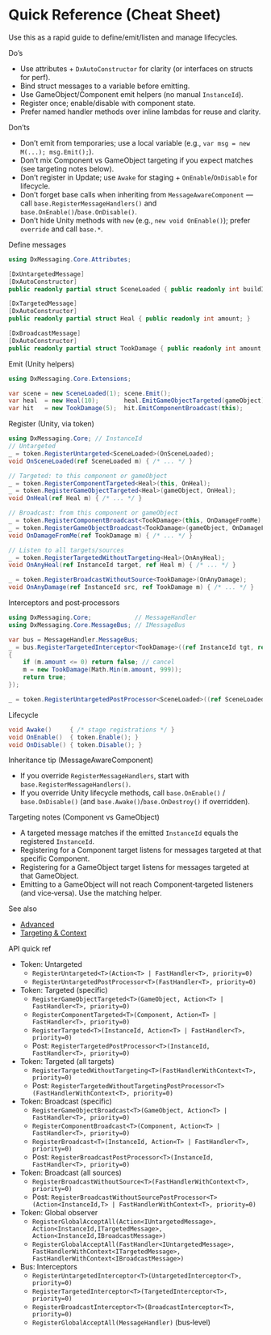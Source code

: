 # Quick Reference (Cheat Sheet)

Use this as a rapid guide to define/emit/listen and manage lifecycles.

Do’s

- Use attributes + `DxAutoConstructor` for clarity (or interfaces on structs for perf).
- Bind struct messages to a variable before emitting.
- Use GameObject/Component emit helpers (no manual `InstanceId`).
- Register once; enable/disable with component state.
- Prefer named handler methods over inline lambdas for reuse and clarity.

Don’ts

- Don’t emit from temporaries; use a local variable (e.g., `var msg = new M(...); msg.Emit();`).
- Don’t mix Component vs GameObject targeting if you expect matches (see targeting notes below).
- Don’t register in Update; use `Awake` for staging + `OnEnable`/`OnDisable` for lifecycle.
- Don’t forget base calls when inheriting from `MessageAwareComponent` — call `base.RegisterMessageHandlers()` and `base.OnEnable()`/`base.OnDisable()`.
- Don’t hide Unity methods with `new` (e.g., `new void OnEnable()`); prefer `override` and call `base.*`.

Define messages

```csharp
using DxMessaging.Core.Attributes;

[DxUntargetedMessage]
[DxAutoConstructor]
public readonly partial struct SceneLoaded { public readonly int buildIndex; }

[DxTargetedMessage]
[DxAutoConstructor]
public readonly partial struct Heal { public readonly int amount; }

[DxBroadcastMessage]
[DxAutoConstructor]
public readonly partial struct TookDamage { public readonly int amount; }
```

Emit (Unity helpers)

```csharp
using DxMessaging.Core.Extensions;

var scene = new SceneLoaded(1); scene.Emit();
var heal  = new Heal(10);       heal.EmitGameObjectTargeted(gameObject);
var hit   = new TookDamage(5);  hit.EmitComponentBroadcast(this);
```

Register (Unity, via token)

```csharp
using DxMessaging.Core; // InstanceId
// Untargeted
_ = token.RegisterUntargeted<SceneLoaded>(OnSceneLoaded);
void OnSceneLoaded(ref SceneLoaded m) { /* ... */ }

// Targeted: to this component or gameObject
_ = token.RegisterComponentTargeted<Heal>(this, OnHeal);
_ = token.RegisterGameObjectTargeted<Heal>(gameObject, OnHeal);
void OnHeal(ref Heal m) { /* ... */ }

// Broadcast: from this component or gameObject
_ = token.RegisterComponentBroadcast<TookDamage>(this, OnDamageFromMe);
_ = token.RegisterGameObjectBroadcast<TookDamage>(gameObject, OnDamageFromMe);
void OnDamageFromMe(ref TookDamage m) { /* ... */ }

// Listen to all targets/sources
_ = token.RegisterTargetedWithoutTargeting<Heal>(OnAnyHeal);
void OnAnyHeal(ref InstanceId target, ref Heal m) { /* ... */ }

_ = token.RegisterBroadcastWithoutSource<TookDamage>(OnAnyDamage);
void OnAnyDamage(ref InstanceId src, ref TookDamage m) { /* ... */ }
```

Interceptors and post‑processors

```csharp
using DxMessaging.Core;            // MessageHandler
using DxMessaging.Core.MessageBus; // IMessageBus

var bus = MessageHandler.MessageBus;
_ = bus.RegisterTargetedInterceptor<TookDamage>((ref InstanceId tgt, ref TookDamage m) =>
{
    if (m.amount <= 0) return false; // cancel
    m = new TookDamage(Math.Min(m.amount, 999));
    return true;
});

_ = token.RegisterUntargetedPostProcessor<SceneLoaded>((ref SceneLoaded m) => LogScene(m.buildIndex));
```

Lifecycle

```csharp
void Awake()     { /* stage registrations */ }
void OnEnable()  { token.Enable(); }
void OnDisable() { token.Disable(); }
```

Inheritance tip (MessageAwareComponent)

- If you override `RegisterMessageHandlers`, start with `base.RegisterMessageHandlers()`.
- If you override Unity lifecycle methods, call `base.OnEnable()` / `base.OnDisable()` (and `base.Awake()`/`base.OnDestroy()` if overridden).

Targeting notes (Component vs GameObject)

- A targeted message matches if the emitted `InstanceId` equals the registered `InstanceId`.
- Registering for a Component target listens for messages targeted at that specific Component.
- Registering for a GameObject target listens for messages targeted at that GameObject.
- Emitting to a GameObject will not reach Component‑targeted listeners (and vice‑versa). Use the matching helper.

See also

- [Advanced](Advanced.md)
- [Targeting & Context](TargetingAndContext.md)

API quick ref

- Token: Untargeted
  - `RegisterUntargeted<T>(Action<T> | FastHandler<T>, priority=0)`
  - `RegisterUntargetedPostProcessor<T>(FastHandler<T>, priority=0)`
- Token: Targeted (specific)
  - `RegisterGameObjectTargeted<T>(GameObject, Action<T> | FastHandler<T>, priority=0)`
  - `RegisterComponentTargeted<T>(Component, Action<T> | FastHandler<T>, priority=0)`
  - `RegisterTargeted<T>(InstanceId, Action<T> | FastHandler<T>, priority=0)`
  - Post: `RegisterTargetedPostProcessor<T>(InstanceId, FastHandler<T>, priority=0)`
- Token: Targeted (all targets)
  - `RegisterTargetedWithoutTargeting<T>(FastHandlerWithContext<T>, priority=0)`
  - Post: `RegisterTargetedWithoutTargetingPostProcessor<T>(FastHandlerWithContext<T>, priority=0)`
- Token: Broadcast (specific)
  - `RegisterGameObjectBroadcast<T>(GameObject, Action<T> | FastHandler<T>, priority=0)`
  - `RegisterComponentBroadcast<T>(Component, Action<T> | FastHandler<T>, priority=0)`
  - `RegisterBroadcast<T>(InstanceId, Action<T> | FastHandler<T>, priority=0)`
  - Post: `RegisterBroadcastPostProcessor<T>(InstanceId, FastHandler<T>, priority=0)`
- Token: Broadcast (all sources)
  - `RegisterBroadcastWithoutSource<T>(FastHandlerWithContext<T>, priority=0)`
  - Post: `RegisterBroadcastWithoutSourcePostProcessor<T>(Action<InstanceId,T> | FastHandlerWithContext<T>, priority=0)`
- Token: Global observer
  - `RegisterGlobalAcceptAll(Action<IUntargetedMessage>, Action<InstanceId,ITargetedMessage>, Action<InstanceId,IBroadcastMessage>)`
  - `RegisterGlobalAcceptAll(FastHandler<IUntargetedMessage>, FastHandlerWithContext<ITargetedMessage>, FastHandlerWithContext<IBroadcastMessage>)`
- Bus: Interceptors
  - `RegisterUntargetedInterceptor<T>(UntargetedInterceptor<T>, priority=0)`
  - `RegisterTargetedInterceptor<T>(TargetedInterceptor<T>, priority=0)`
  - `RegisterBroadcastInterceptor<T>(BroadcastInterceptor<T>, priority=0)`
  - `RegisterGlobalAcceptAll(MessageHandler)` (bus‑level)
